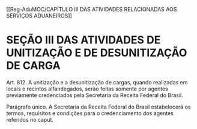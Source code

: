 [[Reg-AduMOC/CAPÍTULO III DAS ATIVIDADES RELACIONADAS AOS SERVIÇOS ADUANEIROS]]

# SEÇÃO III DAS ATIVIDADES DE UNITIZAÇÃO E DE DESUNITIZAÇÃO DE CARGA

Art. 812. A unitização e a desunitização de cargas, quando
realizadas em locais e recintos alfandegados, serão feitas
somente por agentes previamente credenciados pela
Secretaria da Receita Federal do Brasil.

Parágrafo único. A Secretaria da Receita Federal do Brasil
estabelecerá os termos, requisitos e condições para o
credenciamento dos agentes referidos no caput.